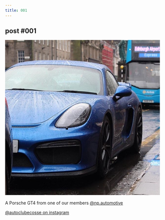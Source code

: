 ```yaml
---
title: 001
---
```


## post #001

![post #001](https://github.com/autoclubecosse/autoclubecosse.github.io/blob/master/post-1.jpg)

A Porsche GT4 from one of our members [@np.automotive](https://www.instagram.com/np.automotive/?hl=en) 

[@autoclubecosse on instagram](https://www.instagram.com/autoclubecosse/?hl=en)
